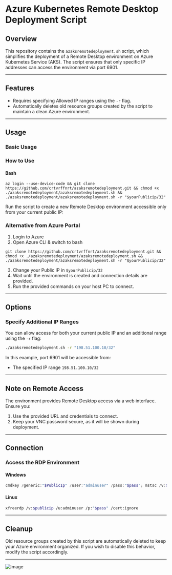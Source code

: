 # Azure Kubernetes Remote Desktop Deployment Script

## Overview
This repository contains the `azaksremotedeployment.sh` script, which simplifies the deployment of a Remote Desktop environment on Azure Kubernetes Service (AKS). The script ensures that only specific IP addresses can access the environment via port 6901.

---

## Features
- Requires specifying Allowed IP ranges using the `-r` flag.
- Automatically deletes old resource groups created by the script to maintain a clean Azure environment.

---

## Usage
### Basic Usage
### How to Use
#### Bash
```
az login --use-device-code && git clone https://github.com/crtvrffnrt/azaksremotedeployment.git && chmod +x ./azaksremotedeployment/azaksremotedeployment.sh && ./azaksremotedeployment/azaksremotedeployment.sh -r "$yourPublicip/32"
```
Run the script to create a new Remote Desktop environment accessible only from your current public IP:

### Alternative from Azure Portal
1. Login to Azure
2. Open Azure CLI & switch to bash
```
git clone https://github.com/crtvrffnrt/azaksremotedeployment.git && chmod +x ./azaksremotedeployment/azaksremotedeployment.sh && ./azaksremotedeployment/azaksremotedeployment.sh -r "$yourPublicip/32"
```
3. Change your Public IP in `$yourPublicip/32`
4. Wait until the environment is created and connection details are provided.
5. Run the provided commands on your host PC to connect.

---

## Options
### Specify Additional IP Ranges
You can allow access for both your current public IP and an additional range using the `-r` flag:

```bash
./azaksremotedeployment.sh -r "198.51.100.10/32"
```

In this example, port 6901 will be accessible from:
- The specified IP range `198.51.100.10/32`

---

## Note on Remote Access
The environment provides Remote Desktop access via a web interface. Ensure you:
1. Use the provided URL and credentials to connect.
2. Keep your VNC password secure, as it will be shown during deployment.

---

## Connection

### Access the RDP Environment
#### Windows
```Powershell
cmdkey /generic:"$PublicIp" /user:"adminuser" /pass:"$pass"; mstsc /v:$publicip
```

#### Linux
```bash
xfreerdp /v:$publicip /u:adminuser /p:"$pass" /cert:ignore
```

---

## Cleanup
Old resource groups created by this script are automatically deleted to keep your Azure environment organized. If you wish to disable this behavior, modify the script accordingly.

---

![image](https://github.com/user-attachments/assets/46273c07-e789-4e9e-8c1a-6156c173b98c)
